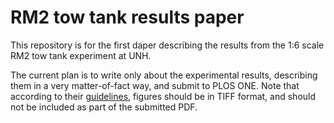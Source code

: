 # RM2 tow tank results paper

This repository is for the first daper describing the results from the 1:6
scale RM2 tow tank experiment at UNH.

The current plan is to write only about the experimental results, describing
them in a very matter-of-fact way, and submit to PLOS ONE. Note that according
to their [guidelines](http://www.plosone.org/static/latexGuidelines), figures
should be in TIFF format, and should not be included as part of the submitted
PDF. 


